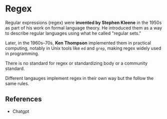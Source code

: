 # Regex

Regular expressions (regex) were **invented by Stephen Kleene** in the 1950s as part of his work on formal language theory. He introduced them as a way to describe regular languages using what he called "regular sets."

Later, in the 1960s–70s, **Ken Thompson** implemented them in practical computing, notably in Unix tools like `ed` and `grep`, making regex widely used in programming.

There is no standard for regex or standardizing body or a community standard.

Different langauges implement regex in their own way but the follow the same rules.

## References

- Chatgpt
